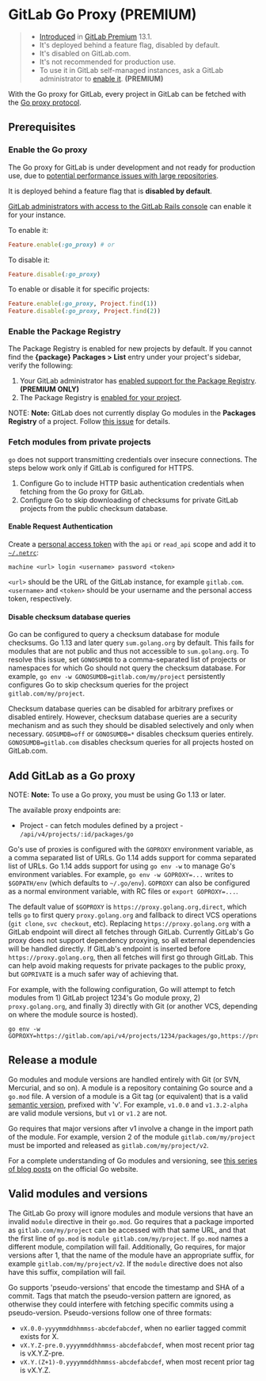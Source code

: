 # GitLab Go Proxy **(PREMIUM)**

> - [Introduced](https://gitlab.com/gitlab-org/gitlab/-/issues/27376) in [GitLab Premium](https://about.gitlab.com/pricing/) 13.1.
> - It's deployed behind a feature flag, disabled by default.
> - It's disabled on GitLab.com.
> - It's not recommended for production use.
> - To use it in GitLab self-managed instances, ask a GitLab administrator to [enable it](#enable-the-go-proxy). **(PREMIUM)**

With the Go proxy for GitLab, every project in GitLab can be fetched with the
[Go proxy protocol](https://proxy.golang.org/).

## Prerequisites

### Enable the Go proxy

The Go proxy for GitLab is under development and not ready for production use, due to
[potential performance issues with large repositories](https://gitlab.com/gitlab-org/gitlab/-/issues/218083).

It is deployed behind a feature flag that is **disabled by default**.

[GitLab administrators with access to the GitLab Rails console](../../../administration/feature_flags.md)
can enable it for your instance.

To enable it:

```ruby
Feature.enable(:go_proxy) # or
```

To disable it:

```ruby
Feature.disable(:go_proxy)
```

To enable or disable it for specific projects:

```ruby
Feature.enable(:go_proxy, Project.find(1))
Feature.disable(:go_proxy, Project.find(2))
```

### Enable the Package Registry

The Package Registry is enabled for new projects by default. If you cannot find
the **{package}** **Packages > List** entry under your project's sidebar, verify
the following:

1. Your GitLab administrator has
   [enabled support for the Package Registry](../../../administration/packages/index.md). **(PREMIUM ONLY)**
1. The Package Registry is [enabled for your project](../index.md).

NOTE: **Note:**
GitLab does not currently display Go modules in the **Packages Registry** of a project.
Follow [this issue](https://gitlab.com/gitlab-org/gitlab/-/issues/213770) for details.

### Fetch modules from private projects

`go` does not support transmitting credentials over insecure connections. The
steps below work only if GitLab is configured for HTTPS.

1. Configure Go to include HTTP basic authentication credentials when fetching
   from the Go proxy for GitLab.
1. Configure Go to skip downloading of checksums for private GitLab projects
   from the public checksum database.

#### Enable Request Authentication

Create a [personal access token](../../profile/personal_access_tokens.md) with
the `api` or `read_api` scope and add it to
[`~/.netrc`](https://ec.haxx.se/usingcurl/usingcurl-netrc):

```netrc
machine <url> login <username> password <token>
```

`<url>` should be the URL of the GitLab instance, for example `gitlab.com`.
`<username>` and `<token>` should be your username and the personal access
token, respectively.

#### Disable checksum database queries

Go can be configured to query a checksum database for module checksums. Go 1.13
and later query `sum.golang.org` by default. This fails for modules that are not
public and thus not accessible to `sum.golang.org`. To resolve this issue, set
`GONOSUMDB` to a comma-separated list of projects or namespaces for which Go
should not query the checksum database. For example, `go env -w
GONOSUMDB=gitlab.com/my/project` persistently configures Go to skip checksum
queries for the project `gitlab.com/my/project`.

Checksum database queries can be disabled for arbitrary prefixes or disabled
entirely. However, checksum database queries are a security mechanism and as
such they should be disabled selectively and only when necessary. `GOSUMDB=off`
or `GONOSUMDB=*` disables checksum queries entirely. `GONOSUMDB=gitlab.com`
disables checksum queries for all projects hosted on GitLab.com.

## Add GitLab as a Go proxy

NOTE: **Note:**
To use a Go proxy, you must be using Go 1.13 or later.

The available proxy endpoints are:

- Project - can fetch modules defined by a project - `/api/v4/projects/:id/packages/go`

Go's use of proxies is configured with the `GOPROXY` environment variable, as a
comma separated list of URLs. Go 1.14 adds support for comma separated list of
URLs. Go 1.14 adds support for using `go env -w` to manage Go's environment
variables. For example, `go env -w GOPROXY=...` writes to `$GOPATH/env`
(which defaults to `~/.go/env`). `GOPROXY` can also be configured as a normal
environment variable, with RC files or `export GOPROXY=...`.

The default value of `$GOPROXY` is `https://proxy.golang.org,direct`, which
tells `go` to first query `proxy.golang.org` and fallback to direct VCS
operations (`git clone`, `svc checkout`, etc). Replacing
`https://proxy.golang.org` with a GitLab endpoint will direct all fetches
through GitLab. Currently GitLab's Go proxy does not support dependency
proxying, so all external dependencies will be handled directly. If GitLab's
endpoint is inserted before `https://proxy.golang.org`, then all fetches will
first go through GitLab. This can help avoid making requests for private
packages to the public proxy, but `GOPRIVATE` is a much safer way of achieving
that.

For example, with the following configuration, Go will attempt to fetch modules
from 1) GitLab project 1234's Go module proxy, 2) `proxy.golang.org`, and
finally 3) directly with Git (or another VCS, depending on where the module
source is hosted).

```shell
go env -w GOPROXY=https://gitlab.com/api/v4/projects/1234/packages/go,https://proxy.golang.org,direct
```

## Release a module

Go modules and module versions are handled entirely with Git (or SVN, Mercurial,
and so on). A module is a repository containing Go source and a `go.mod` file. A
version of a module is a Git tag (or equivalent) that is a valid [semantic
version](https://semver.org), prefixed with 'v'. For example, `v1.0.0` and
`v1.3.2-alpha` are valid module versions, but `v1` or `v1.2` are not.

Go requires that major versions after v1 involve a change in the import path of
the module. For example, version 2 of the module `gitlab.com/my/project` must be
imported and released as `gitlab.com/my/project/v2`.

For a complete understanding of Go modules and versioning, see [this series of
blog posts](https://blog.golang.org/using-go-modules) on the official Go
website.

## Valid modules and versions

The GitLab Go proxy will ignore modules and module versions that have an invalid
`module` directive in their `go.mod`. Go requires that a package imported as
`gitlab.com/my/project` can be accessed with that same URL, and that the first
line of `go.mod` is `module gitlab.com/my/project`. If `go.mod` names a
different module, compilation will fail. Additionally, Go requires, for major
versions after 1, that the name of the module have an appropriate suffix, for
example `gitlab.com/my/project/v2`. If the `module` directive does not also have
this suffix, compilation will fail.

Go supports 'pseudo-versions' that encode the timestamp and SHA of a commit.
Tags that match the pseudo-version pattern are ignored, as otherwise they could
interfere with fetching specific commits using a pseudo-version. Pseudo-versions
follow one of three formats:

- `vX.0.0-yyyymmddhhmmss-abcdefabcdef`, when no earlier tagged commit exists for X.
- `vX.Y.Z-pre.0.yyyymmddhhmmss-abcdefabcdef`, when most recent prior tag is vX.Y.Z-pre.
- `vX.Y.(Z+1)-0.yyyymmddhhmmss-abcdefabcdef`, when most recent prior tag is vX.Y.Z.

